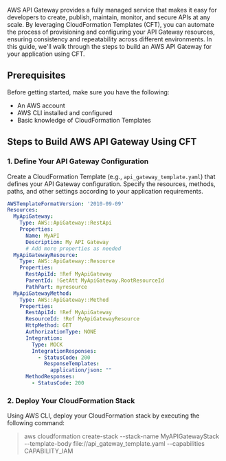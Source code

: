 
AWS API Gateway provides a fully managed service that makes it easy for developers to create, publish, maintain, monitor, and secure APIs at any scale. By leveraging CloudFormation Templates (CFT), you can automate the process of provisioning and configuring your API Gateway resources, ensuring consistency and repeatability across different environments. In this guide, we'll walk through the steps to build an AWS API Gateway for your application using CFT.

## Prerequisites

Before getting started, make sure you have the following:

- An AWS account
- AWS CLI installed and configured
- Basic knowledge of CloudFormation Templates

## Steps to Build AWS API Gateway Using CFT

### 1. Define Your API Gateway Configuration

Create a CloudFormation Template (e.g., `api_gateway_template.yaml`) that defines your API Gateway configuration. Specify the resources, methods, paths, and other settings according to your application requirements.

```yaml
AWSTemplateFormatVersion: '2010-09-09'
Resources:
  MyApiGateway:
    Type: AWS::ApiGateway::RestApi
    Properties:
      Name: MyAPI
      Description: My API Gateway
      # Add more properties as needed
  MyApiGatewayResource:
    Type: AWS::ApiGateway::Resource
    Properties:
      RestApiId: !Ref MyApiGateway
      ParentId: !GetAtt MyApiGateway.RootResourceId
      PathPart: myresource
  MyApiGatewayMethod:
    Type: AWS::ApiGateway::Method
    Properties:
      RestApiId: !Ref MyApiGateway
      ResourceId: !Ref MyApiGatewayResource
      HttpMethod: GET
      AuthorizationType: NONE
      Integration:
        Type: MOCK
        IntegrationResponses:
          - StatusCode: 200
            ResponseTemplates:
              application/json: ""
      MethodResponses:
        - StatusCode: 200
```

### 2. Deploy Your CloudFormation Stack
Using AWS CLI, deploy your CloudFormation stack by executing the following command:


> aws cloudformation create-stack --stack-name MyAPIGatewayStack --template-body file://api_gateway_template.yaml --capabilities CAPABILITY_IAM
